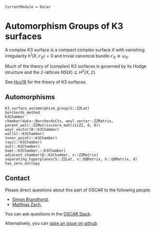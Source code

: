 ```@meta
CurrentModule = Oscar
```

# Automorphism Groups of  K3 surfaces

A complex K3 surface is a compact complex surface $X$
with vanishing irregularity $h^1(X, \mathcal{O}_X)=0$
and trivial canonical bundle $\mathcal{O}_X\cong \omega_X$.

Much of the theory of (complex) K3 surfaces is governed by
its Hodge structure and the $\mathbb{Z}$-lattices
$NS(X) \subseteq H^2(X, \mathbb{Z})$.

See [Huy16](@cite) for the theory of K3 surfaces.

## Automorphisms

```@docs
K3_surface_automorphism_group(S::ZZLat)
borcherds_method
K3Chamber
chamber(data::BorcherdsCtx, weyl_vector::ZZMatrix, parent_wall::ZZMatrix=zero_matrix(ZZ, 0, 0))
weyl_vector(D::K3Chamber)
walls(::K3Chamber)
inner_point(::K3Chamber)
rays(::K3Chamber)
aut(::K3Chamber)
hom(::K3Chamber,::K3Chamber)
adjacent_chamber(D::K3Chamber, v::ZZMatrix)
separating_hyperplanes(S::ZZLat, v::QQMatrix, h::QQMatrix, d)
has_zero_entropy
```

## Contact

Please direct questions about this part of OSCAR to the following people:
* [Simon Brandhorst](https://www.math.uni-sb.de/ag/brandhorst/index.php?lang=en).
* [Matthias Zach](https://math.rptu.de/en/wgs/agag/people/members),

You can ask questions in the [OSCAR Slack](https://www.oscar-system.org/community/#slack).

Alternatively, you can [raise an issue on github](https://www.oscar-system.org/community/#how-to-report-issues).
